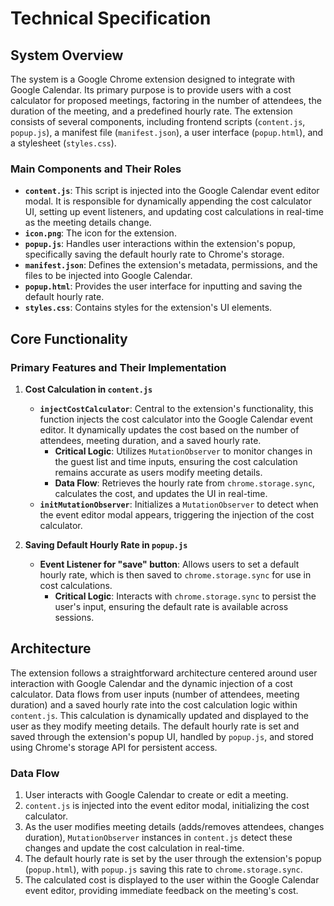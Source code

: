 # Technical Specification

## System Overview
The system is a Google Chrome extension designed to integrate with Google Calendar. Its primary purpose is to provide users with a cost calculator for proposed meetings, factoring in the number of attendees, the duration of the meeting, and a predefined hourly rate. The extension consists of several components, including frontend scripts (`content.js`, `popup.js`), a manifest file (`manifest.json`), a user interface (`popup.html`), and a stylesheet (`styles.css`).

### Main Components and Their Roles
- **`content.js`**: This script is injected into the Google Calendar event editor modal. It is responsible for dynamically appending the cost calculator UI, setting up event listeners, and updating cost calculations in real-time as the meeting details change.
- **`icon.png`**: The icon for the extension.
- **`popup.js`**: Handles user interactions within the extension's popup, specifically saving the default hourly rate to Chrome's storage.
- **`manifest.json`**: Defines the extension's metadata, permissions, and the files to be injected into Google Calendar.
- **`popup.html`**: Provides the user interface for inputting and saving the default hourly rate.
- **`styles.css`**: Contains styles for the extension's UI elements.

## Core Functionality
### Primary Features and Their Implementation
1. **Cost Calculation in `content.js`**
   - **`injectCostCalculator`**: Central to the extension's functionality, this function injects the cost calculator into the Google Calendar event editor. It dynamically updates the cost based on the number of attendees, meeting duration, and a saved hourly rate.
     - **Critical Logic**: Utilizes `MutationObserver` to monitor changes in the guest list and time inputs, ensuring the cost calculation remains accurate as users modify meeting details.
     - **Data Flow**: Retrieves the hourly rate from `chrome.storage.sync`, calculates the cost, and updates the UI in real-time.
   - **`initMutationObserver`**: Initializes a `MutationObserver` to detect when the event editor modal appears, triggering the injection of the cost calculator.

2. **Saving Default Hourly Rate in `popup.js`**
   - **Event Listener for "save" button**: Allows users to set a default hourly rate, which is then saved to `chrome.storage.sync` for use in cost calculations.
     - **Critical Logic**: Interacts with `chrome.storage.sync` to persist the user's input, ensuring the default rate is available across sessions.

## Architecture
The extension follows a straightforward architecture centered around user interaction with Google Calendar and the dynamic injection of a cost calculator. Data flows from user inputs (number of attendees, meeting duration) and a saved hourly rate into the cost calculation logic within `content.js`. This calculation is dynamically updated and displayed to the user as they modify meeting details. The default hourly rate is set and saved through the extension's popup UI, handled by `popup.js`, and stored using Chrome's storage API for persistent access.

### Data Flow
1. User interacts with Google Calendar to create or edit a meeting.
2. `content.js` is injected into the event editor modal, initializing the cost calculator.
3. As the user modifies meeting details (adds/removes attendees, changes duration), `MutationObserver` instances in `content.js` detect these changes and update the cost calculation in real-time.
4. The default hourly rate is set by the user through the extension's popup (`popup.html`), with `popup.js` saving this rate to `chrome.storage.sync`.
5. The calculated cost is displayed to the user within the Google Calendar event editor, providing immediate feedback on the meeting's cost.